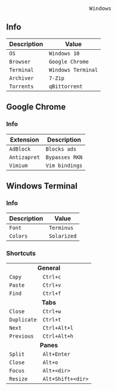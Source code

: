

<pre align="center">Windows</pre>

## Info

| Description | Value |
| --- | --- |
| `OS` | `Windows 10` |
| `Browser` | `Google Chrome` |
| `Terminal` | `Windows Terminal` |
| `Archiver` | `7-Zip` |
| `Torrents` | `qBittorrent` |

## Google Chrome
### Info

| Extension | Description |
| --- | --- |
| `AdBlock` | `Blocks ads` |
| `Antizapret` | `Bypasses RKN` |
| `Vimium` | `Vim bindings` |

## Windows Terminal
### Info

| Description | Value |
| --- | --- |
| `Font` | `Terminus` |
| `Colors` | `Solarized` |

### Shortcuts

<table>
  <tr>
    <td align=center colspan="2"><b>General</b></td>
  </tr>
  <tr>
    <td><code>Copy</code></td>
    <td><code>Ctrl+c</code></td>
  </tr>
  <tr>
    <td><code>Paste</code></td>
    <td><code>Ctrl+v</code></td>
  </tr>
  <tr>
    <td><code>Find</code></td>
    <td><code>Ctrl+f</code></td>
  </tr>
  <tr>
    <td align=center colspan="2"><b>Tabs</b></td>
  </tr>
  <tr>
    <td><code>Close</code></td>
    <td><code>Ctrl+w</code></td>
  </tr>
  <tr>
    <td><code>Duplicate</code></td>
    <td><code>Ctrl+t</code></td>
  </tr>
  <tr>
    <td><code>Next</code></td>
    <td><code>Ctrl+Alt+l</code></td>
  </tr>
  <tr>
    <td><code>Previous</code></td>
    <td><code>Ctrl+Alt+h</code></td>
  </tr>
  <tr></tr>
  <tr>
    <td align=center colspan="2"><b>Panes</b></td>
  </tr>
  <tr>
    <td><code>Split</code></td>
    <td><code>Alt+Enter</code></td>
  </tr>
  <tr>
    <td><code>Close</code></td>
    <td><code>Alt+o</code></td>
  </tr>
  <tr>
    <td><code>Focus</code></td>
    <td><code>Alt+&lt;dir&gt;</code></td>
  </tr>
  <tr>
    <td><code>Resize</code></td>
    <td><code>Alt+Shift+&lt;dir&gt;</code></td>
  </tr>
</table>

